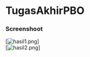 # TugasAkhirPBO
### Screenshoot
[![hasil1.png](https://s17.postimg.org/8lfielq5r/hasil1.png)] <br>
[![hasil2.png](https://s17.postimg.org/plyenaimn/hasil2.png)]
